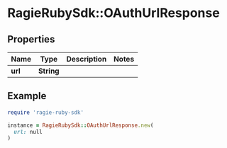 # RagieRubySdk::OAuthUrlResponse

## Properties

| Name | Type | Description | Notes |
| ---- | ---- | ----------- | ----- |
| **url** | **String** |  |  |

## Example

```ruby
require 'ragie-ruby-sdk'

instance = RagieRubySdk::OAuthUrlResponse.new(
  url: null
)
```

